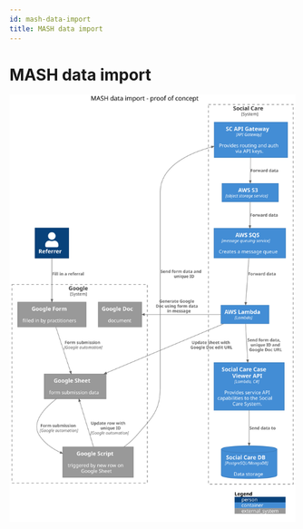 ```yaml
---
id: mash-data-import
title: MASH data import
---
```


# MASH data import

![MASH data import](/img/diagrams/mash-data-import.svg)
